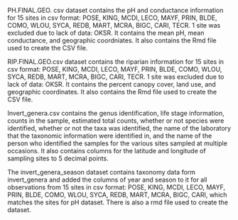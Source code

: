 PH.FINAL.GEO. csv dataset contains the pH and conductance information for 15 sites in csv format:
POSE, KING, MCDI, LECO, MAYF, PRIN, BLDE, COMO, WLOU, SYCA, REDB, MART, MCRA, BIGC, CARI, TECR.
1 site was excluded due to lack of data: OKSR.
It contains the mean pH, mean conductance, and geographic coordniates. 
It also contains the Rmd file used to create the CSV file. 

RIP.FINAL.GEO.csv dataset contains the riparian information for 15 sites in csv format:
POSE, KING, MCDI, LECO, MAYF, PRIN, BLDE, COMO, WLOU, SYCA, REDB, MART, MCRA, BIGC, CARI, TECR.
1 site was excluded due to lack of data: OKSR.
It contains the percent canopy cover, land use, and geographic coordinates. 
It also contains the Rmd file used to create the CSV file. 

Invert_genera.csv contains the genus identification, life stage information, counts in the sample,
estimated total counts, whether or not species were identified, whether or not the taxa was identified,
the name of the laboratory that the taxonomic information were identified in, and the name of the person 
who identified the samples for the various sites sampled at multiple occasions. 
It also contains columns for the latitude and longitude of sampling sites to 5 decimal points.

The invert_genera_season dataset contains taxonomy data form invert_genera and added the columns of 
year and season to it for all observations from 15 sites in csv format: 
POSE, KING, MCDI, LECO, MAYF, PRIN, BLDE, COMO, WLOU, SYCA, REDB, MART, MCRA, BIGC, CARI,
which matches the sites for pH dataset. 
There is also a rmd file used to create the dataset. 
